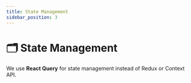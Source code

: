 ```yaml
---
title: State Management
sidebar_position: 3
---
```

# 🗂️ State Management

We use **React Query** for state management instead of Redux or Context API.
